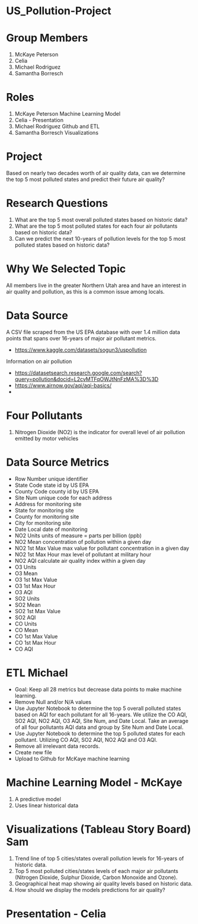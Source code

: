 # US_Pollution-Project

# Group Members
1. McKaye Peterson
2. Celia
3. Michael Rodriguez
4. Samantha Borresch

# Roles
1. McKaye Peterson   Machine Learning Model
2. Celia - Presentation
3. Michael Rodriguez   Github and ETL
4. Samantha Borresch   Visualizations

# Project
Based on nearly two decades worth of air quality data, can we determine the top 5 most polluted states and predict their future air quality?

# Research Questions
1. What are the top 5 most overall polluted states based on historic data?
2. What are the top 5 most polluted states for each four air pollutants based on historic data?
3. Can we predict the next 10-years of pollution levels for the top 5 most polluted states based on historic data?

# Why We Selected Topic
All members live in the greater Northern Utah area and have an interest in air quality and pollution, as this is a common issue among locals.

# Data Source
A CSV file scraped from the US EPA database with over 1.4 million data points that spans over 16-years of major air pollutant metrics.
- https://www.kaggle.com/datasets/sogun3/uspollution

Information on air pollution
- https://datasetsearch.research.google.com/search?query=pollution&docid=L2cvMTFqOWJtNnFzMA%3D%3D
- https://www.airnow.gov/aqi/aqi-basics/
- 


# Four Pollutants
1. Nitrogen Dioxide (NO2)   is the indicator for overall level of air pollution emitted by motor vehicles

# Data Source Metrics
- Row Number   unique identifier
- State Code   state id by US EPA
- County Code   county id by US EPA
- Site Num   unique code for each address
- Address   for monitoring site
- State   for monitoring site
- County   for monitoring site
- City   for monitoring site
- Date Local   date of monitoring
- NO2 Units   units of measure = parts per billion (ppb)
- NO2 Mean   concentration of pollution within a given day
- NO2 1st Max Value   max value for pollutant concentration in a given day
- NO2 1st Max Hour   max level of pollutant at military hour
- NO2 AQI   calculate air quality index within a given day
- O3 Units 
- O3 Mean
- O3 1st Max Value
- O3 1st Max Hour
- O3 AQI
- SO2 Units
- SO2 Mean
- SO2 1st Max Value
- SO2 AQI
- CO Units
- CO Mean
- CO 1st Max Value
- CO 1st Max Hour
- CO AQI

# ETL   Michael
- Goal: Keep all 28 metrics but decrease data points to make machine learning.
- Remove Null and/or N/A values
- Use Jupyter Notebook to determine the top 5 overall polluted states based on AQI for each pollutant for all 16-years. We utilize the CO AQI, SO2 AQI, NO2 AQI, O3 AQI, Site Num, and Date Local. Take an average of all four pollutants AQI data and group by Site Num and Date Local.
- Use Jupyter Notebook to determine the top 5 polluted states for each pollutant. Utilizing CO AQI, SO2 AQI, NO2 AQI and O3 AQI.
- Remove all irrelevant data records.
- Create new file
- Upload to Github for McKaye machine learning

# Machine Learning Model - McKaye
1. A predictive model
2. Uses linear historical data

# Visualizations (Tableau Story Board)   Sam
1. Trend line of top 5 cities/states overall pollution levels for 16-years of historic data.
2. Top 5 most polluted cities/states levels of each major air pollutants (Nitrogen Dioxide, Sulphur Dioxide, Carbon Monoxide and Ozone).
3. Geographical heat map showing air quality levels based on historic data.
4. How should we display the models  predictions for air quality?

# Presentation - Celia